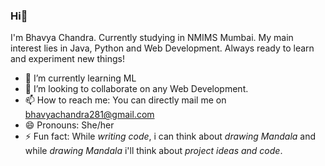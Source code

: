 ### Hi👋 
I'm Bhavya Chandra. Currently studying in NMIMS Mumbai. My main interest lies in Java, Python and Web Development. Always ready to learn and experiment new things!

- 🌱 I’m currently learning ML
- 💞️ I’m looking to collaborate on any Web Development.
- 📫 How to reach me: You can directly mail me on bhavyachandra281@gmail.com
- 😄 Pronouns: She/her
- ⚡ Fun fact: While _writing code_, i can think about _drawing Mandala_ and while _drawing Mandala_ i'll think about _project ideas and code_.
<!---
bhavya281/bhavya281 is a ✨ special ✨ repository because its `README.md` (this file) appears on your GitHub profile.
You can click the Preview link to take a look at your changes.
--->
